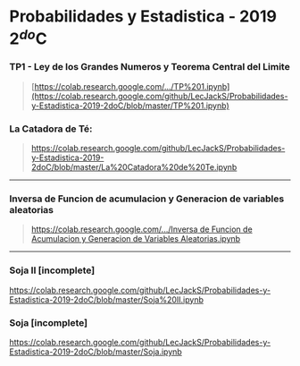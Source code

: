 # Probabilidades y Estadistica - 2019 2$^{do}$C

### TP1 - Ley de los Grandes Numeros y Teorema Central del Limite

> [https://colab.research.google.com/.../TP%201.ipynb](https://colab.research.google.com/github/LecJackS/Probabilidades-y-Estadistica-2019-2doC/blob/master/TP%201.ipynb)

### La Catadora de Té:
> https://colab.research.google.com/github/LecJackS/Probabilidades-y-Estadistica-2019-2doC/blob/master/La%20Catadora%20de%20Te.ipynb

---

### Inversa de Funcion de acumulacion y Generacion de variables aleatorias
> [https://colab.research.google.com/.../Inversa de Funcion de Acumulacion y Generacion de Variables Aleatorias.ipynb](https://colab.research.google.com/github/LecJackS/Probabilidades-y-Estadistica-2019-2doC/blob/master/Inversa%20de%20Funci%C3%B3n%20de%20Acumulaci%C3%B3n%20y%20Generaci%C3%B3n%20de%20Variables%20Aleatorias.ipynb)

---

### Soja II [incomplete]

https://colab.research.google.com/github/LecJackS/Probabilidades-y-Estadistica-2019-2doC/blob/master/Soja%20II.ipynb

### Soja [incomplete]

https://colab.research.google.com/github/LecJackS/Probabilidades-y-Estadistica-2019-2doC/blob/master/Soja.ipynb
